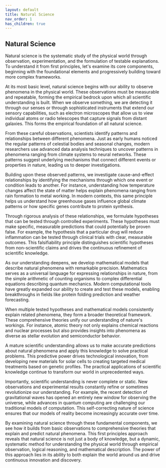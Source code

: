 ```yaml
---
layout: default
title: Natural Science
nav_order: 1
has_children: true
---
```


## Natural Science

Natural science is the systematic study of the physical world through observation, experimentation, and the formulation of testable explanations. To understand it from first principles, let's examine its core components, beginning with the foundational elements and progressively building toward more complex frameworks.

At its most basic level, natural science begins with our ability to observe phenomena in the physical world. These observations must be measurable and repeatable, forming the empirical bedrock upon which all scientific understanding is built. When we observe something, we are detecting it through our senses or through sophisticated instruments that extend our sensory capabilities, such as electron microscopes that allow us to view individual atoms or radio telescopes that capture signals from distant galaxies. This forms the empirical foundation of all natural science.

From these careful observations, scientists identify patterns and relationships between different phenomena. Just as early humans noticed the regular patterns of celestial bodies and seasonal changes, modern researchers use advanced data analysis techniques to uncover patterns in phenomena ranging from climate systems to neural networks. These patterns suggest underlying mechanisms that connect different events or properties in nature, leading us to deeper investigations.

Building upon these observed patterns, we investigate cause-and-effect relationships by identifying the mechanisms through which one event or condition leads to another. For instance, understanding how temperature changes affect the state of matter helps explain phenomena ranging from rain formation to metal working. In modern contexts, this same principle helps us understand how greenhouse gases influence global climate patterns or how specific genes contribute to protein synthesis.

Through rigorous analysis of these relationships, we formulate hypotheses that can be tested through controlled experiments. These hypotheses must make specific, measurable predictions that could potentially be proven false. For example, the hypothesis that a particular drug will reduce inflammation can be tested through clinical trials with clear, measurable outcomes. This falsifiability principle distinguishes scientific hypotheses from non-scientific claims and drives the continuous refinement of scientific knowledge.

As our understanding deepens, we develop mathematical models that describe natural phenomena with remarkable precision. Mathematics serves as a universal language for expressing relationships in nature, from the simple arithmetic of counting organisms to complex differential equations describing quantum mechanics. Modern computational tools have greatly expanded our ability to create and test these models, enabling breakthroughs in fields like protein folding prediction and weather forecasting.

When multiple tested hypotheses and mathematical models consistently explain related phenomena, they form a broader theoretical framework. These comprehensive theories unify our understanding of nature's workings. For instance, atomic theory not only explains chemical reactions and nuclear processes but also provides insights into phenomena as diverse as stellar evolution and semiconductor behavior.

A mature scientific understanding allows us to make accurate predictions about natural phenomena and apply this knowledge to solve practical problems. This predictive power drives technological innovation, from developing new materials for solar cells to creating targeted medical treatments based on genetic profiles. The practical applications of scientific knowledge continue to transform our world in unprecedented ways.

Importantly, scientific understanding is never complete or static. New observations and experimental results constantly refine or sometimes revolutionize our understanding. For example, the recent detection of gravitational waves has opened an entirely new window for observing the universe, while advances in quantum computing are challenging our traditional models of computation. This self-correcting nature of science ensures that our models of reality become increasingly accurate over time.

By examining natural science through these fundamental components, we see how it builds from basic observations to comprehensive theories that explain and predict natural phenomena. This first principles approach reveals that natural science is not just a body of knowledge, but a dynamic, systematic method for understanding the physical world through empirical observation, logical reasoning, and mathematical description. The power of this approach lies in its ability to both explain the world around us and drive continuous innovation and discovery.
